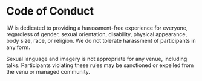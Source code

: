 # Code of Conduct

IW is dedicated to providing a harassment-free experience for everyone, regardless of gender, sexual orientation, disability, physical appearance, body size, race, or religion. We do not tolerate harassment of participants in any form. 

Sexual language and imagery is not appropriate for any venue, including talks. Participants violating these rules may be sanctioned or expelled from the venu or managed community. 